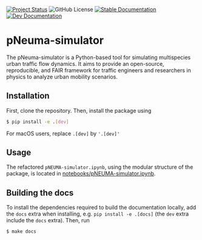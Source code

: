 
[![Project Status](https://img.shields.io/badge/status-under%20development-yellow)](https://github.com/EPFL-ENAC/pNeuma-simulator)
![GitHub License](https://img.shields.io/github/license/EPFL-ENAC/LUTS-pneuma-simulator)
[![Stable Documentation](https://img.shields.io/badge/docs-stable-blue.svg)](https://pneuma-simulator.readthedocs.io/en/stable/)
[![Dev Documentation](https://img.shields.io/badge/docs-dev-blue.svg)](https://pneuma-simulator.readthedocs.io/en/latest/)

# pNeuma-simulator

The pNeuma-simulator is a Python-based tool for simulating multispecies urban traffic flow dynamics. It aims to provide an open-source, reproducible, and FAIR framework for traffic engineers and researchers in physics to analyze urban mobility scenarios.

## Installation

First, clone the repository. Then, install the package using

```bash
$ pip install -e .[dev]
```

For macOS users, replace `.[dev]` by `'.[dev]'`

## Usage

The refactored `pNEUMA-simulator.ipynb`, using the modular structure of the package, is located in [notebooks/pNEUMA-simulator.ipynb](notebooks/pNEUMA-simulator.ipynb).

## Building the docs

To install the dependencies required to build the documentation locally, add the `docs` extra when installing, e.g. `pip install -e .[docs]` (the `dev` extra include the `docs` extra). Then, run

```bash
$ make docs
```
